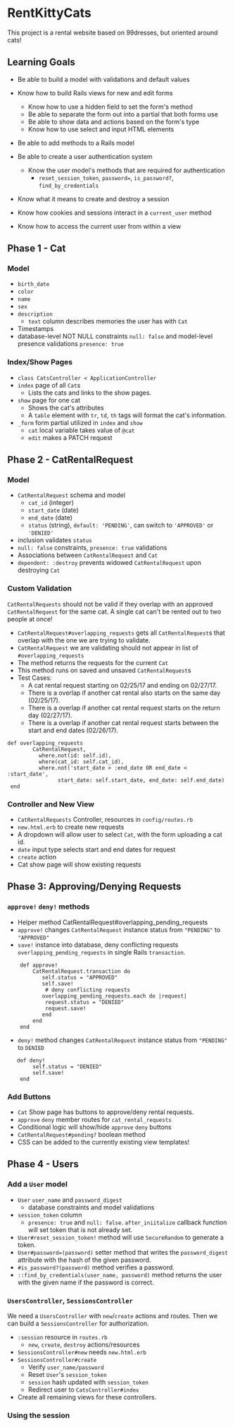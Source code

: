 # RentKittyCats

This project is a rental website based on 99dresses, but oriented around cats!

## Learning Goals
* Be able to build a model with validations and default values
* Know how to build Rails views for new and edit forms
    * Know how to use a hidden field to set the form's method
    * Be able to separate the form out into a partial that both forms use
    * Be able to show data and actions based on the form's type
    * Know how to use select and input HTML elements

* Be able to add methods to a Rails model
* Be able to create a user authentication system
    * Know the user model's methods that are required for authentication
        * ```reset_session_token```, ```password=```, ```is_password?```, ```find_by_credentials```
* Know what it means to create and destroy a session
* Know how cookies and sessions interact in a ```current_user``` method
* Know how to access the current user from within a view

## Phase 1 - Cat

### Model
* ```birth_date```
* ```color```
* ```name```
* ```sex```
* ```description```
    * ```text``` column describes memories the user has with ```Cat```
* Timestamps
* database-level NOT NULL constraints ```null: false``` and model-level presence validations ```presence: true```

### Index/Show Pages
* ```class CatsController < ApplicationController```
* ```index``` page of all ```Cat```s
    * Lists the cats and links to the show pages.
* ```show``` page for one cat
    * Shows the cat's attributes
    * A ```table``` element with ```tr```, ```td```, ```th``` tags will
    format the cat's information.
* ```_form``` form partial utilized in ```index``` and ```show```
    * ```cat``` local variable takes value of ```@cat```
    * ```edit``` makes a PATCH request

## Phase 2 - CatRentalRequest

### Model
* ```CatRentalRequest``` schema and model
    * ```cat_id``` (integer)
    * ```start_date``` (date)
    * ```end_date``` (date)
    * ```status``` (string), ```default: 'PENDING'```, can switch to
        ```'APPROVED'``` or ```'DENIED'``` 
* inclusion validates ```status```
* ```null: false``` constraints, ```presence: true``` validations
* Associations between ```CatRentalRequest``` and ```Cat```
* ```dependent: :destroy``` prevents widowed ```CatRentalRequest``` upon destroying ```Cat```

### Custom Validation
```CatRentalRequests``` should not be valid if they overlap with an approved ```CatRentalRequest``` for the same cat. A single cat can't be rented out to two people at once!

* ```CatRentalRequest#overlapping_requests``` gets all ```CatRentalRequest```s that overlap with the
one we are trying to validate.
* ```CatRentalRequest``` we are validating should not appear in list
of ```#overlapping_requests```
* The method returns the requests for the current ```Cat```
* This method runs on saved and unsaved ```CatRentalRequest```s
* Test Cases:
    * A cat rental request starting on 02/25/17 and ending on 02/27/17.
    * There is a overlap if another cat rental also starts on the same day (02/25/17).
    * There is a overlap if another cat rental request starts on the return day (02/27/17).
    * There is a overlap if another cat rental request starts between the start and end dates (02/26/17).

```
def overlapping_requests
        CatRentalRequest,
          where.not(id: self.id),
          where(cat_id: self.cat_id),
          where.not('start_date > :end_date OR end_date < :start_date',
                start_date: self.start_date, end_date: self.end_date)
 end
```

### Controller and New View
* ```CatRentalRequests``` Controller, resources in ```config/routes.rb```
* ```new.html.erb``` to create new requests
* A dropdown will allow user to select ```Cat```, with the form uploading a cat id.
* ```date``` input type selects start and end dates for request
* ```create``` action
* Cat show page will show existing requests

## Phase 3: Approving/Denying Requests

### ```approve!``` ```deny!``` methods
* Helper method CatRentalRequest#overlapping_pending_requests
* ```approve!``` changes ```CatRentalRequest``` instance status
from ```"PENDING"``` to ```"APPROVED"```
* ```save!``` instance into database, deny conflicting requests ```overlapping_pending_requests``` in
single Rails ```transaction```.
```
    def approve!
        CatRentalRequest.transaction do
           self.status = "APPROVED"
           self.save!
            # deny conflicting requests
           overlapping_pending_requests.each do |request|
            request.status = "DENIED"
            request.save!
           end
        end
    end
```
* ```deny!``` method changes ```CatRentalRequest``` instance status
from ```"PENDING"``` to ```DENIED```
```
   def deny!
        self.status = "DENIED"
        self.save!
    end
```
### Add Buttons
* ```Cat``` Show page has buttons to approve/deny rental requests.
* ```approve``` ```deny``` member routes for ```cat_rental_requests```
* Conditional logic will show/hide ```approve``` ```deny``` buttons
* ```CatRentalRequest#pending?``` boolean method
* CSS can be added to the currently existing view templates!

## Phase 4 - Users

### Add a ```User``` model
* ```User``` ```user_name``` and ```password_digest```
    * database constraints and model validations
* ```session_token``` column
    * ```presence: true``` and ```null: false```. ```after_iniitalize``` callback function will set token that is not already set.
* ```User#reset_session_token!``` method will use ```SecureRandom``` to generate a token.
* ```User#password=(password)``` setter method that writes the ```password_digest``` attribute with the hash of the given password.
* ```#is_password?(password)``` method verifies a password.
* ```::find_by_credentials(user_name, password)``` method returns the user with the given name if the password is correct.

### ```UsersController```, ```SessionsController```
We need a ```UsersController``` with ```new```/```create``` actions and routes.
Then we can build a ```SessionsController``` for authorization.
* ```:session``` resource in ```routes.rb```
    * ```new```, ```create```, ```destroy``` actions/resources
* ```SessionsController#new``` needs ```new.html.erb```
* ```SessionsController#create```
    * Verify ```user_name/password```
    * Reset ```User```'s ```session_token```
    * ```session``` hash updated with ```session_token```
    * Redirect user to ```CatsController#index```
* Create all remaining views for these controllers.

### Using the session